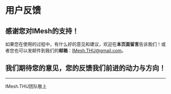 # 用户反馈 #
## 感谢您对IMesh的支持！ ##

如果您在使用的过程中，有什么好的意见和建议，欢迎在**本页面留言**告诉我们！或者您也可以发邮件到我们的**邮箱**：[IMesh.THU@gmail.com](mailto:IMesh.THU@gmail.com)。

## 我们期待您的意见，您的反馈我们前进的动力与方向！ ##


---

IMesh.THU团队敬上